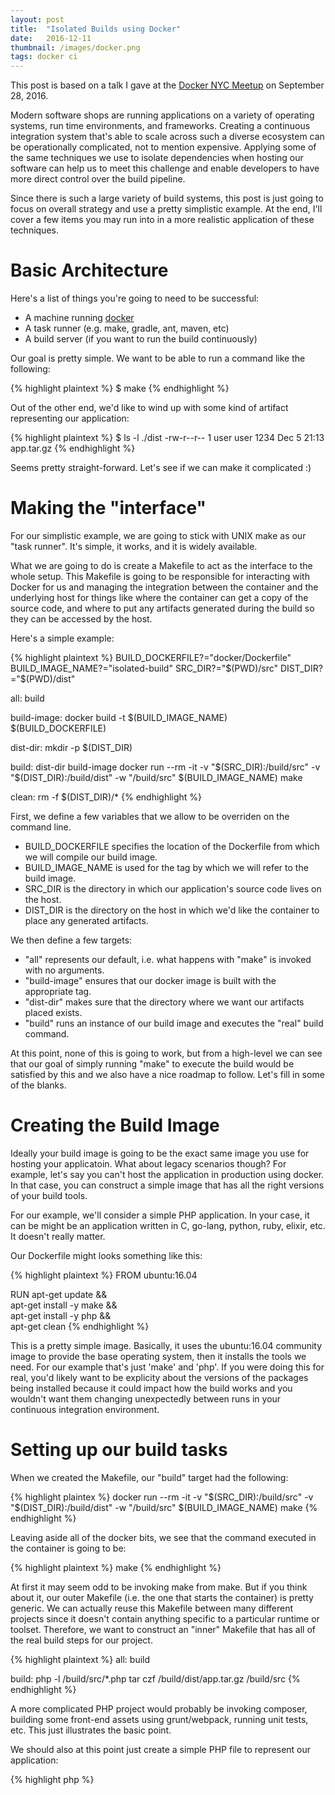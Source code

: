 ```yaml
---
layout: post
title:  "Isolated Builds using Docker"
date:   2016-12-11
thumbnail: /images/docker.png
tags: docker ci
---
```


This post is based on a talk I gave at the [Docker NYC Meetup](https://www.meetup.com/Docker-NewYorkCity/events/233761754/) on September 28, 2016.
 
Modern software shops are running applications on a variety of operating systems, run time environments, and frameworks. Creating a continuous integration system that's able to scale across such a diverse ecosystem can be operationally complicated, not to mention expensive. Applying some of the same techniques we use to isolate dependencies when hosting our software can help us to meet this challenge and enable developers to have more direct control over the build pipeline.

Since there is such a large variety of build systems, this post is just going to focus on overall strategy and use a pretty simplistic example. At the end, I'll cover a few items you may run into in a more realistic application of these techniques.

# Basic Architecture

Here's a list of things you're going to need to be successful:

- A machine running [docker](https://www.docker.com)
- A task runner (e.g. make, gradle, ant, maven, etc)
- A build server (if you want to run the build continuously)

Our goal is pretty simple. We want to be able to run a command like the following:

{% highlight plaintext %}
$ make
{% endhighlight %}

Out of the other end, we'd like to wind up with some kind of artifact representing our application:

{% highlight plaintext %}
$ ls -l ./dist
-rw-r--r-- 1 user user 1234 Dec 5 21:13 app.tar.gz
{% endhighlight %}

Seems pretty straight-forward. Let's see if we can make it complicated :)

# Making the "interface"

For our simplistic example, we are going to stick with UNIX make as our "task runner". It's simple, it works, and it is widely available.

What we are going to do is create a Makefile to act as the interface to the whole setup. This Makefile is going to be responsible for interacting with Docker for us and managing the integration between the container and the underlying host for things like where the container can get a copy of the source code, and where to put any artifacts generated during the build so they can be accessed by the host.

Here's a simple example:

{% highlight plaintext %}
BUILD_DOCKERFILE?="docker/Dockerfile"
BUILD_IMAGE_NAME?="isolated-build"
SRC_DIR?="$(PWD)/src"
DIST_DIR?="$(PWD)/dist"

all: build

build-image:
	docker build -t $(BUILD_IMAGE_NAME) $(BUILD_DOCKERFILE)

dist-dir:
	mkdir -p $(DIST_DIR)

build: dist-dir build-image
	docker run --rm -it -v "$(SRC_DIR):/build/src" -v "$(DIST_DIR):/build/dist" -w "/build/src" $(BUILD_IMAGE_NAME) make

clean:
	rm -f $(DIST_DIR)/*
{% endhighlight %}

First, we define a few variables that we allow to be overriden on the command line.

- BUILD\_DOCKERFILE specifies the location of the Dockerfile from which we will compile our build image.
- BUILD\_IMAGE\_NAME is used for the tag by which we will refer to the build image.
- SRC\_DIR is the directory in which our application's source code lives on the host.
- DIST\_DIR is the directory on the host in which we'd like the container to place any generated artifacts.

We then define a few targets:

- "all" represents our default, i.e. what happens with "make" is invoked with no arguments.
- "build-image" ensures that our docker image is built with the appropriate tag.
- "dist-dir" makes sure that the directory where we want our artifacts placed exists.
- "build" runs an instance of our build image and executes the "real" build command.

At this point, none of this is going to work, but from a high-level we can see that our goal of simply running "make" to execute the build would be satisfied by this and we also have a nice roadmap to follow. Let's fill in some of the blanks.

# Creating the Build Image

Ideally your build image is going to be the exact same image you use for hosting your applicatoin. What about legacy scenarios though? For example, let's say you can't host the application in production using docker. In that case, you can construct a simple image that has all the right versions of your build tools.

For our example, we'll consider a simple PHP application. In your case, it can be might be an application written in C, go-lang, python, ruby, elixir, etc. It doesn't really matter.

Our Dockerfile might looks something like this:

{% highlight plaintext %}
FROM ubuntu:16.04

RUN apt-get update && \
    apt-get install -y make && \
    apt-get install -y php && \
    apt-get clean
{% endhighlight %}

This is a pretty simple image. Basically, it uses the ubuntu:16.04 community image to provide the base operating system, then it installs the tools we need. For our example that's just 'make' and 'php'. If you were doing this for real, you'd likely want to be explicity about the versions of the packages being installed because it could impact how the build works and you wouldn't want them changing unexpectedly between runs in your continuous integration environment.

# Setting up our build tasks

When we created the Makefile, our "build" target had the following:

{% highlight plaintex %}
docker run --rm -it -v "$(SRC_DIR):/build/src" -v "$(DIST_DIR):/build/dist" -w "/build/src" $(BUILD_IMAGE_NAME) make
{% endhighlight %}

Leaving aside all of the docker bits, we see that the command executed in the container is going to be:

{% highlight plaintext %}
make
{% endhighlight %}

At first it may seem odd to be invoking make from make. But if you think about it, our outer Makefile (i.e. the one that starts the container) is pretty generic. We can actually reuse this Makefile between many different projects since it doesn't contain anything specific to a particular runtime or toolset. Therefore, we want to construct an "inner" Makefile that has all of the real build steps for our project.

{% highlight plaintext %}
all: build

build:
	php -l /build/src/*.php
	tar czf /build/dist/app.tar.gz /build/src
{% endhighlight %}

A more complicated PHP project would probably be invoking composer, building some front-end assets using grunt/webpack, running unit tests, etc. This just illustrates the basic point.

We should also at this point just create a simple PHP file to represent our application:

{% highlight php %}
<?php

echo 'hello world!';
{% endhighlight %}

# Let's Try It!

Even though what we have above is pretty rudimentary, it should work:

{% highlight plaintext %}
$ make
{% endhighlight %}

You should now have a file named 'app.tar.gz' in your 'dist' directory!

# Integrating with a CI Server

There are many Continuous Integration solutions in the wild. In my career I've had the most experience with Atlassian Bamboo. Although the following steps are going to be specific to Bamboo, I am sure you'd be able to simulate them in something like Jenkins pretty easily.

- Create a new Build Plan in the relevant project.

- For the Build Steps, add a Script task that contains something like the following:

{% highlight plaintext %}
#! /bin/bash

set -e

make
{% endhighlight %}

- On the Artifacts tab, add an artifact with a pattern like: 
	**/*.tar.gz

	Make sure that the artifact pattern is configured to look in the "dist" working directory.

- On the Requirements tab, you will likely have to explicitly add a "docker exists" requirement. This is because we are invoking 'make' and not 'docker' directly. If you don't do this, then Bamboo may not send the build to the right agent.

## Agent Compatibility

I can't speak for other build systems, but in the case of Bamboo, all you realy need to do is install 'docker' on a standard Bamboo agent. No other tooling is required. This is kind of the point here, all the actual tooling required to run the build plan is _inside the docker image_.

# Summary

So what do we have here? What we have is the ability to totally isolate each type of build in our organization. We can isolate different runtimes, versions of runtimes, libraries, frameworks, etc. We can even do crazy stuff like install functioning data stores in order to run integration tests if we need to. All of these builds can run on the same agents because all we need is for the agents to be running docker.

The advantages, at least as I've seen them in my organization are:

1. Less contention around build agents. Since they are all the same, they can run any build and so I make as many agents as I can afford and they are shared across all teams/projects.
2. Less management by the Ops team. The Makefile (i.e. build plan) and the environment (i.e. the docker image) are managed by the development teams. They can change their dependencies, and versions of dependencies, on their own schedule. They can test their builds locally without tying up an agent and without all the back and forth with Ops.

Some of you may be reading all this and wondering: "Why not just build the build the project and bundle the artifacts into a nice, versioned docker image?". Well, if you can do that, then YES that is what you should do. However, not everyone is/can host their software in production using docker/ECS/Kubernetes/etc. Some organizations don't have the operational experience to do that. Some folks haven't structured their application in a way that makes that advantageous. Some organizations are maybe just restricted in what technologies they are _allowed_ to use by the High Priests. This particular application of docker in the build system is all about using docker's suitablity to solve a long statnding isolation problem in the build system. It's actually kind of cool that you can leverage docker in this way regardless of if you are actually hosting your software using docker.

Anyway, I thought this was an interesting thing. My organization has been doing this for about a year now and it has definitely been paying off. I'm starting to see other folks doing similar things, and so there must be something to it, right?
